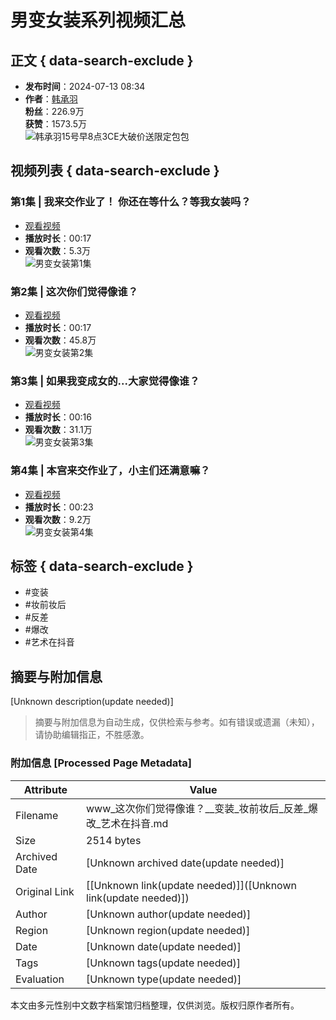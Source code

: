 # 男变女装系列视频汇总

## 正文 { data-search-exclude }


- **发布时间**：2024-07-13 08:34
- **作者**：[韩承羽](//www.douyin.com/user/MS4wLjABAAAA5q8wMmUPkUPGYS-7waLuovPWASQNt210ZfYidU4hdME)  
  **粉丝**：226.9万  
  **获赞**：1573.5万  
  ![韩承羽15号早8点3CE大破价送限定包包](//p3-pc.douyinpic.com/aweme/100x100/aweme-avatar/tos-cn-avt-0015_ea3a3c853d60e11e0d1f5431ba78669c.jpeg?from=327834062)  

## 视频列表 { data-search-exclude }

### 第1集 | 我来交作业了！ 你还在等什么？等我女装吗？ 
- [观看视频](//www.douyin.com/video/7395437946167463187)  
- **播放时长**：00:17  
- **观看次数**：5.3万  
![男变女装第1集](//p3-pc.douyinpic.com/image-cut-tos-priv/85bfd9c853a321c7e55d7e7a80438abf~tplv-dy-resize-origshort-autoq-75:330.jpeg?biz_tag=pcweb_cover&from=327834062&lk3s=138a59ce&s=PackSourceEnum_MIX_AWEME&sc=cover&se=false&x-expires=2052180000&x-signature=2fvfIsVh4jDH4qEUkjk1WA7x9xI%3D)

### 第2集 | 这次你们觉得像谁？ 
- [观看视频](//www.douyin.com/video/7391036057568988450)  
- **播放时长**：00:17  
- **观看次数**：45.8万  
![男变女装第2集](//p3-pc.douyinpic.com/image-cut-tos-priv/a47c07968487fc514a02e88532c8a2ca~tplv-dy-resize-origshort-autoq-75:330.jpeg?biz_tag=pcweb_cover&from=327834062&lk3s=138a59ce&s=PackSourceEnum_MIX_AWEME&sc=cover&se=false&x-expires=2052180000&x-signature=njob7Bq6AyaJjCIM0T2EZgnxwZ8%3D)

### 第3集 | 如果我变成女的...大家觉得像谁？
- [观看视频](//www.douyin.com/video/7365395607655042345)  
- **播放时长**：00:16  
- **观看次数**：31.1万  
![男变女装第3集](//p3-pc.douyinpic.com/image-cut-tos-priv/2b74f26590a0428ded768f29123db49d~tplv-dy-resize-origshort-autoq-75:330.jpeg?biz_tag=pcweb_cover&from=327834062&lk3s=138a59ce&s=PackSourceEnum_MIX_AWEME&sc=cover&se=false&x-expires=2052180000&x-signature=3PZJE34aHk2EHfUYpWszCrTq2D4%3D)

### 第4集 | 本宫来交作业了，小主们还满意嘛？
- [观看视频](//www.douyin.com/video/7408432045216566580)  
- **播放时长**：00:23  
- **观看次数**：9.2万  
![男变女装第4集](//p3-pc.douyinpic.com/image-cut-tos-priv/932840561f25768461ce947bfa2d2634~tplv-dy-resize-origshort-autoq-75:330.jpeg?biz_tag=pcweb_cover&from=327834062&lk3s=138a59ce&s=PackSourceEnum_MIX_AWEME&sc=cover&se=false&x-expires=2052180000&x-signature=v00zzr4YnKoYy6xy99EN6C8gkhg%3D)

## 标签 { data-search-exclude }
- #变装 
- #妆前妆后 
- #反差 
- #爆改 
- #艺术在抖音
<!-- tcd_original_link https://www.douyin.com/video/7391036057568988450 -->


## 摘要与附加信息

<!-- tcd_abstract -->
[Unknown description(update needed)]
<!-- tcd_abstract_end -->

> 摘要与附加信息为自动生成，仅供检索与参考。如有错误或遗漏（未知），请协助编辑指正，不胜感激。

### 附加信息 [Processed Page Metadata]

| Attribute       | Value                                  |
|-----------------|----------------------------------------|
| Filename        | www_这次你们觉得像谁？__变装_妆前妆后_反差_爆改_艺术在抖音.md                             |
| Size            | 2514 bytes                           |
| Archived Date   | [Unknown archived date(update needed)]                             |
| Original Link   | [[Unknown link(update needed)]]([Unknown link(update needed)])                       |
| Author          | [Unknown author(update needed)]                               |
| Region          | [Unknown region(update needed)]                               |
| Date            | [Unknown date(update needed)]                                 |
| Tags            | [Unknown tags(update needed)]                                 |
| Evaluation            | [Unknown type(update needed)]                                 |
<!-- tcd_table_end -->

本文由多元性别中文数字档案馆归档整理，仅供浏览。版权归原作者所有。
